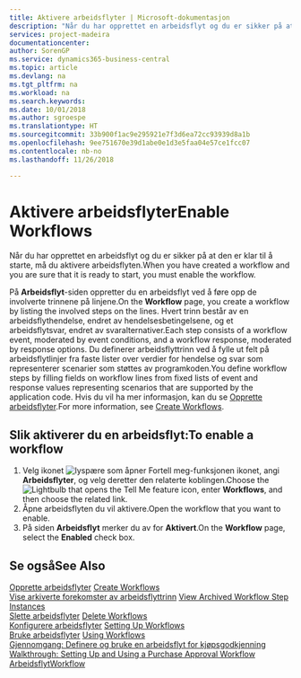 ```yaml
---
title: Aktivere arbeidsflyter | Microsoft-dokumentasjon
description: "Når du har opprettet en arbeidsflyt og du er sikker på at den er klar til å starte, må du aktivere arbeidsflyten."
services: project-madeira
documentationcenter: 
author: SorenGP
ms.service: dynamics365-business-central
ms.topic: article
ms.devlang: na
ms.tgt_pltfrm: na
ms.workload: na
ms.search.keywords: 
ms.date: 10/01/2018
ms.author: sgroespe
ms.translationtype: HT
ms.sourcegitcommit: 33b900f1ac9e295921e7f3d6ea72cc93939d8a1b
ms.openlocfilehash: 9ee751670e39d1abe0e1d3e5faa04e57ce1fcc07
ms.contentlocale: nb-no
ms.lasthandoff: 11/26/2018

---
```

# <a name="enable-workflows"></a><span data-ttu-id="2ec3c-103">Aktivere arbeidsflyter</span><span class="sxs-lookup"><span data-stu-id="2ec3c-103">Enable Workflows</span></span>
<span data-ttu-id="2ec3c-104">Når du har opprettet en arbeidsflyt og du er sikker på at den er klar til å starte, må du aktivere arbeidsflyten.</span><span class="sxs-lookup"><span data-stu-id="2ec3c-104">When you have created a workflow and you are sure that it is ready to start, you must enable the workflow.</span></span>  

 <span data-ttu-id="2ec3c-105">På **Arbeidsflyt**-siden oppretter du en arbeidsflyt ved å føre opp de involverte trinnene på linjene.</span><span class="sxs-lookup"><span data-stu-id="2ec3c-105">On the **Workflow** page, you create a workflow by listing the involved steps on the lines.</span></span> <span data-ttu-id="2ec3c-106">Hvert trinn består av en arbeidsflythendelse, endret av hendelsesbetingelsene, og et arbeidsflytsvar, endret av svaralternativer.</span><span class="sxs-lookup"><span data-stu-id="2ec3c-106">Each step consists of a workflow event, moderated by event conditions, and a workflow response, moderated by response options.</span></span> <span data-ttu-id="2ec3c-107">Du definerer arbeidsflyttrinn ved å fylle ut felt på arbeidsflytlinjer fra faste lister over verdier for hendelse og svar som representerer scenarier som støttes av programkoden.</span><span class="sxs-lookup"><span data-stu-id="2ec3c-107">You define workflow steps by filling fields on workflow lines from fixed lists of event and response values representing scenarios that are supported by the application code.</span></span> <span data-ttu-id="2ec3c-108">Hvis du vil ha mer informasjon, kan du se [Opprette arbeidsflyter](across-how-to-create-workflows.md).</span><span class="sxs-lookup"><span data-stu-id="2ec3c-108">For more information, see [Create Workflows](across-how-to-create-workflows.md).</span></span>  

## <a name="to-enable-a-workflow"></a><span data-ttu-id="2ec3c-109">Slik aktiverer du en arbeidsflyt:</span><span class="sxs-lookup"><span data-stu-id="2ec3c-109">To enable a workflow</span></span>  
1.  <span data-ttu-id="2ec3c-110">Velg ikonet ![lyspære som åpner Fortell meg-funksjonen](media/ui-search/search_small.png "Fortell hva du vil gjøre") ikonet, angi **Arbeidsflyter**, og velg deretter den relaterte koblingen.</span><span class="sxs-lookup"><span data-stu-id="2ec3c-110">Choose the ![Lightbulb that opens the Tell Me feature](media/ui-search/search_small.png "Tell me what you want to do") icon, enter **Workflows**, and then choose the related link.</span></span>  
2.  <span data-ttu-id="2ec3c-111">Åpne arbeidsflyten du vil aktivere.</span><span class="sxs-lookup"><span data-stu-id="2ec3c-111">Open the workflow that you want to enable.</span></span>  
3.  <span data-ttu-id="2ec3c-112">På siden **Arbeidsflyt** merker du av for **Aktivert**.</span><span class="sxs-lookup"><span data-stu-id="2ec3c-112">On the **Workflow** page, select the **Enabled** check box.</span></span>  

## <a name="see-also"></a><span data-ttu-id="2ec3c-113">Se også</span><span class="sxs-lookup"><span data-stu-id="2ec3c-113">See Also</span></span>  
 <span data-ttu-id="2ec3c-114">[Opprette arbeidsflyter](across-how-to-create-workflows.md) </span><span class="sxs-lookup"><span data-stu-id="2ec3c-114">[Create Workflows](across-how-to-create-workflows.md) </span></span>  
 <span data-ttu-id="2ec3c-115">[Vise arkiverte forekomster av arbeidsflyttrinn](across-how-to-view-archived-workflow-step-instances.md) </span><span class="sxs-lookup"><span data-stu-id="2ec3c-115">[View Archived Workflow Step Instances](across-how-to-view-archived-workflow-step-instances.md) </span></span>  
 <span data-ttu-id="2ec3c-116">[Slette arbeidsflyter](across-how-to-delete-workflows.md) </span><span class="sxs-lookup"><span data-stu-id="2ec3c-116">[Delete Workflows](across-how-to-delete-workflows.md) </span></span>  
 <span data-ttu-id="2ec3c-117">[Konfigurere arbeidsflyter](across-set-up-workflows.md) </span><span class="sxs-lookup"><span data-stu-id="2ec3c-117">[Setting Up Workflows](across-set-up-workflows.md) </span></span>  
 <span data-ttu-id="2ec3c-118">[Bruke arbeidsflyter](across-use-workflows.md) </span><span class="sxs-lookup"><span data-stu-id="2ec3c-118">[Using Workflows](across-use-workflows.md) </span></span>  
 <span data-ttu-id="2ec3c-119">[Gjennomgang: Definere og bruke en arbeidsflyt for kjøpsgodkjenning](walkthrough-setting-up-and-using-a-purchase-approval-workflow.md) </span><span class="sxs-lookup"><span data-stu-id="2ec3c-119">[Walkthrough: Setting Up and Using a Purchase Approval Workflow](walkthrough-setting-up-and-using-a-purchase-approval-workflow.md) </span></span>  
 [<span data-ttu-id="2ec3c-120">Arbeidsflyt</span><span class="sxs-lookup"><span data-stu-id="2ec3c-120">Workflow</span></span>](across-workflow.md)   


